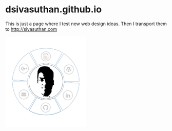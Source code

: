 # dsivasuthan.github.io
This is just a page where I test new web design ideas. Then I transport them to http://sivasuthan.com

<img src="sivasuthan_dhayalan_bg.png" width=50% height=50%>
